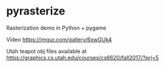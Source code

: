 # pyrasterize

Rasterization demo in Python + pygame

Video https://imgur.com/gallery/6xwGUk4

Utah teapot obj files available at https://graphics.cs.utah.edu/courses/cs6620/fall2017/?prj=5
